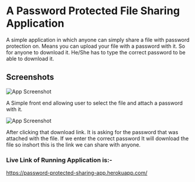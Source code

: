 
# A Password Protected File Sharing Application

A simple application in which anyone can simply share a file with password protection on. Means you can upload your file with a password with it. So for anyone to download it. He/She has to type the correct password to be able to download it.




## Screenshots

![App Screenshot](https://i.postimg.cc/CL5kXG83/Screenshot-2022-07-19-at-5-23-20-PM.png)

A Simple front end allowing user to select the file and attach a password with it. 


![App Screenshot](https://i.postimg.cc/MZVpTvSn/Screenshot-2022-07-19-at-5-25-35-PM.png)

After clicking that download link. It is asking for the password that was attached with the file. If we enter the correct password It will download the file so inshort this is the link we can share with anyone.

### Live Link of Running Application is:-


https://password-protected-sharing-app.herokuapp.com/
